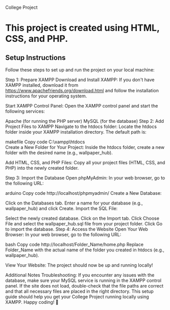 College Project
# This project is created using HTML, CSS, and PHP.

## Setup Instructions
Follow these steps to set up and run the project on your local machine:

Step 1: Prepare XAMPP
Download and Install XAMPP:
If you don't have XAMPP installed, download it from https://www.apachefriends.org/download.html and follow the installation instructions for your operating system.

Start XAMPP Control Panel:
Open the XAMPP control panel and start the following services:

Apache (for running the PHP server)
MySQL (for the database)
Step 2: Add Project Files to XAMPP
Navigate to the htdocs folder:
Locate the htdocs folder inside your XAMPP installation directory. The default path is:

makefile
Copy code
C:\xampp\htdocs\
Create a New Folder for Your Project:
Inside the htdocs folder, create a new folder with the desired name (e.g., wallpaper_hub).

Add HTML, CSS, and PHP Files:
Copy all your project files (HTML, CSS, and PHP) into the newly created folder.

Step 3: Import the Database
Open phpMyAdmin:
In your web browser, go to the following URL:

arduino
Copy code
http://localhost/phpmyadmin/
Create a New Database:

Click on the Databases tab.
Enter a name for your database (e.g., wallpaper_hub) and click Create.
Import the SQL File:

Select the newly created database.
Click on the Import tab.
Click Choose File and select the wallpaper_hub.sql file from your project folder.
Click Go to import the database.
Step 4: Access the Website
Open Your Web Browser:
In your web browser, go to the following URL:

bash
Copy code
http://localhost/Folder_Name/home.php
Replace Folder_Name with the actual name of the folder you created in htdocs (e.g., wallpaper_hub).

View Your Website:
The project should now be up and running locally!

Additional Notes
Troubleshooting:
If you encounter any issues with the database, make sure your MySQL service is running in the XAMPP control panel.
If the site does not load, double-check that the file paths are correct and that all necessary files are placed in the right directory.
This setup guide should help you get your College Project running locally using XAMPP. Happy coding! 🚀
